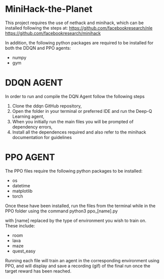 # MiniHack-the-Planet

This project requires the use of nethack and minihack, which can be installed following the steps at:
https://github.com/facebookresearch/nle
https://github.com/facebookresearch/minihack

In addition, the following python packages are required to be installed for both the DDQN and PPO agents:
  - numpy
  - gym

# DDQN  AGENT

In order to run and compile the DQN Agent follow the following steps

1) Clone the ddqn GitHub repository,
2) Open the folder in your terminal or preferred IDE and run the Deep-Q Learning agent, 
3) When you initially run the main files you will be prompted of dependency errors,
4) Install all the dependences required and also refer to the minihack documentation for guidelines


# PPO AGENT

The PPO files require the following python packages to be installed:
  - os
  - datetime
  - matplotlib
  - torch

Once these have been installed, run the files from the terminal while in the PPO folder using the command
  python3 ppo_[name].py
  
with [name] replaced by the type of environment you wish to train on. These include:
  - room
  - lava
  - maze
  - quest_easy

Running each file will train an agent in the corresponding environment using PPO, and will display and save a recording (gif) of the final run once the target reward has been reached.

